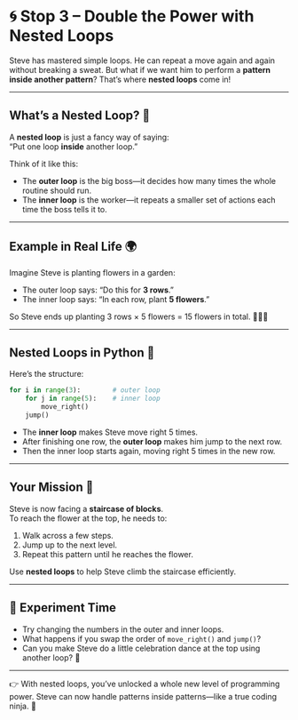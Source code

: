 # 🌀 Stop 3 – Double the Power with Nested Loops

Steve has mastered simple loops. He can repeat a move again and again without breaking a sweat. But what if we want him to perform a **pattern inside another pattern**? That’s where **nested loops** come in!

---

## What’s a Nested Loop? 🤔
A **nested loop** is just a fancy way of saying:  
“Put one loop **inside** another loop.”

Think of it like this:  
- The **outer loop** is the big boss—it decides how many times the whole routine should run.  
- The **inner loop** is the worker—it repeats a smaller set of actions each time the boss tells it to.

---

## Example in Real Life 🌍
Imagine Steve is planting flowers in a garden:  
- The outer loop says: “Do this for **3 rows**.”  
- The inner loop says: “In each row, plant **5 flowers**.”  

So Steve ends up planting 3 rows × 5 flowers = 15 flowers in total. 🌸🌸🌸

---

## Nested Loops in Python 🐍
Here’s the structure:

```python
for i in range(3):        # outer loop
    for j in range(5):    # inner loop
        move_right()
    jump()
```

- The **inner loop** makes Steve move right 5 times.  
- After finishing one row, the **outer loop** makes him jump to the next row.  
- Then the inner loop starts again, moving right 5 times in the new row.  

---

## Your Mission 🎯
Steve is now facing a **staircase of blocks**.  
To reach the flower at the top, he needs to:  
1. Walk across a few steps.  
2. Jump up to the next level.  
3. Repeat this pattern until he reaches the flower.  

Use **nested loops** to help Steve climb the staircase efficiently.  

---

## 🧪 Experiment Time
- Try changing the numbers in the outer and inner loops.  
- What happens if you swap the order of `move_right()` and `jump()`?  
- Can you make Steve do a little celebration dance at the top using another loop? 🎉  

---

👉 With nested loops, you’ve unlocked a whole new level of programming power. Steve can now handle patterns inside patterns—like a true coding ninja. 🥷  

